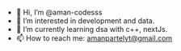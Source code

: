 - 👋 Hi, I’m @aman-codesss
- 👀 I’m interested in development and data.
- 🌱 I’m currently learning dsa with c++, nextJs.
- 📫 How to reach me: amanpartelyt@gmail.com
<!---
aman-codesss/aman-codesss is a ✨ special ✨ repository because its `README.md` (this file) appears on your GitHub profile.
You can click the Preview link to take a look at your changes.
--->
